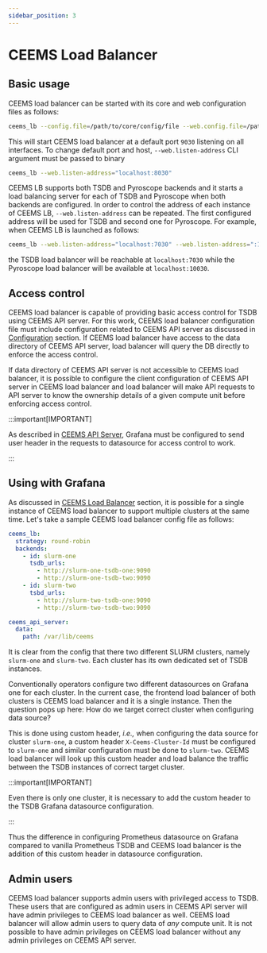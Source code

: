 ```yaml
---
sidebar_position: 3
---
```


# CEEMS Load Balancer

## Basic usage

CEEMS load balancer can be started with its core and web configuration files as follows:

```bash
ceems_lb --config.file=/path/to/core/config/file --web.config.file=/path/to/web/config/file
```

This will start CEEMS load balancer at a default port `9030` listening on all interfaces.
To change default port and host, `--web.listen-address` CLI argument must be passed to
binary

```bash
ceems_lb --web.listen-address="localhost:8030"
```

CEEMS LB supports both TSDB and Pyroscope backends and it starts a load balancing server
for each of TSDB and Pyroscope when both backends are configured. In order to control the
address of each instance of CEEMS LB, `--web.listen-address` can be repeated. The first
configured address will be used for TSDB and second one for Pyroscope. For example, when
CEEMS LB is launched as follows:

```bash
ceems_lb --web.listen-address="localhost:7030" --web.listen-address=":10030"
```

the TSDB load balancer will be reachable at `localhost:7030` while the Pyroscope load
balancer will be available at `localhost:10030`.

## Access control

CEEMS load balancer is capable of providing basic access control for
TSDB using CEEMS API server. For this work, CEEMS load balancer configuration file must
include configuration related to CEEMS API server as discussed in [Configuration](../configuration/ceems-lb.md)
section. If CEEMS load balancer have access to the data directory of CEEMS API server,
load balancer will query the DB directly to enforce the access control.

If data directory of CEEMS API server is not accessible to CEEMS load balancer, it
is possible to configure the client configuration of CEEMS API server in CEEMS load
balancer and load balancer will make API requests to API server to know the ownership
details of a given compute unit before enforcing access control.

:::important[IMPORTANT]

As described in [CEEMS API Server](./ceems-api-server.md#access-control), Grafana must
be configured to send user header in the requests to datasource for access control to
work.

:::

## Using with Grafana

As discussed in [CEEMS Load Balancer](../components/ceems-lb.md) section, it is
possible for a single instance of CEEMS load balancer to support multiple clusters at
the same time. Let's take a sample CEEMS load balancer config file as follows:

```yaml
ceems_lb:
  strategy: round-robin
  backends:
    - id: slurm-one
      tsdb_urls:
        - http://slurm-one-tsdb-one:9090
        - http://slurm-one-tsdb-two:9090
    - id: slurm-two
      tsbd_urls:
        - http://slurm-two-tsdb-one:9090
        - http://slurm-two-tsdb-two:9090

ceems_api_server:
  data:
    path: /var/lib/ceems
```

It is clear from the config that there two different SLURM clusters, namely `slurm-one`
and `slurm-two`. Each cluster has its own dedicated set of TSDB instances.

Conventionally operators configure two different datasources on Grafana one for each
cluster. In the current case, the frontend load balancer of both clusters is CEEMS
load balancer and it is a single instance. Then the question pops up here: How do we
target correct cluster when configuring data source?

This is done using custom header, _i.e.,_ when configuring the data source for cluster
`slurm-one`, a custom header `X-Ceems-Cluster-Id` must be configured to `slurm-one`
and similar configuration must be done to `slurm-two`. CEEMS load balancer will look up
this custom header and load balance the traffic between the TSDB instances
of correct target cluster.

:::important[IMPORTANT]

Even there is only one cluster, it is necessary to add the custom header to the TSDB
Grafana datasource configuration.

:::

Thus the difference in configuring Prometheus datasource on Grafana compared to vanilla
Prometheus TSDB and CEEMS load balancer is the addition of this custom header in datasource
configuration.

## Admin users

CEEMS load balancer supports admin users with privileged access to TSDB. These users that
are configured as admin users in CEEMS API server will have admin privileges to CEEMS
load balancer as well. CEEMS load balancer will allow admin users to query data of
_any_ compute unit. It is not possible to have admin privileges on CEEMS load balancer
without any admin privileges on CEEMS API server.
